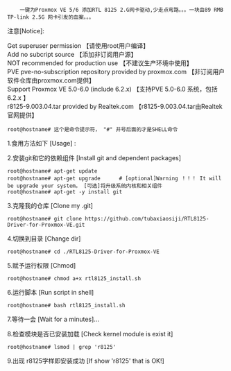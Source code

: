 
        一键为Proxmox VE 5/6 添加RTL 8125 2.G网卡驱动,少走点弯路。。。一块由89 RMB TP-link 2.5G 网卡引发的血案。。。       
   
注意[Notice]:           
              
Get superuser permission 【请使用root用户编译】                   
Add no subcript source 【添加非订阅用户源】     
NOT recommended for production use 【不建议生产环境中使用】                  
PVE pve-no-subscription repository provided by proxmox.com 【非订阅用户软件仓库由proxmox.com提供】   
Support Proxmox VE 5.0-6.0 (include 6.2.x) 【支持PVE 5.0-6.0 系统，包括6.2.x 】                                  
r8125-9.003.04.tar provided by Realtek.com 【r8125-9.003.04.tar由Realtek官网提供】

	root@hostname# 这个是命令提示符， "#" 井号后面的才是SHELL命令
                		
1.食用方法如下 [Usage] :  
		

2.安装git和它的依赖组件  [Install git and dependent packages] 

	root@hostname# apt-get update     
	root@hostname# apt-get upgrade		# [optional]Warning ！！！ It will be upgrade your system。 [可选]将升级系统内核和相关组件
	root@hostname# apt-get -y install git

3.克隆我的仓库  [Clone my .git]

	root@hostname# git clone https://github.com/tubaxiaosiji/RTL8125-Driver-for-Proxmox-VE.git  

4.切换到目录	  [Change dir]   

	root@hostname# cd ./RTL8125-Driver-for-Proxmox-VE  

5.赋予运行权限   [Chmod]   

	root@hostname# chmod a+x rtl8125_install.sh  

6.运行脚本    [Run script in shell]   

	root@hostname# bash rtl8125_install.sh  

7.等待一会   [Wait for a minutes]...  



8.检查模块是否已安装加载   [Check kernel module is exist it]   

	root@hostname# lsmod | grep 'r8125'   
	

9.出现 r8125字样即安装成功   [If show 'r8125' that is OK!]

